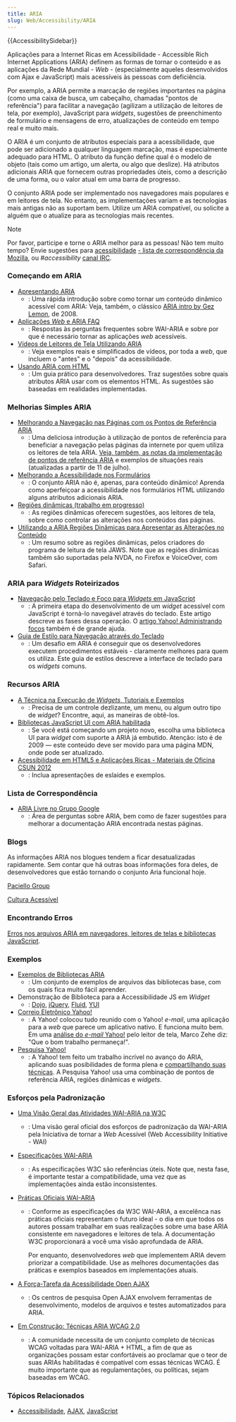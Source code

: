 ```yaml
---
title: ARIA
slug: Web/Accessibility/ARIA
---
```


{{AccessibilitySidebar}}

Aplicações para a Internet Ricas em Acessibilidade - Accessible Rich Internet Applications (ARIA) definem as formas de tornar o conteúdo e as aplicações da Rede Mundial - _Web_ - (especialmente aqueles desenvolvidos com Ajax e JavaScript) mais acessíveis às pessoas com deficiência.

Por exemplo, a ARIA permite a marcação de regiões importantes na página (como uma caixa de busca, um cabeçalho, chamadas "pontos de referência") para facilitar a navegação (agilizam a utilização de leitores de tela, por exemplo), JavaScript para _widgets_, sugestões de preenchimento de formulário e mensagens de erro, atualizações de conteúdo em tempo real e muito mais.

O ARIA é um conjunto de atributos especiais para a acessibilidade, que pode ser adicionado a qualquer linguagem marcação, mas é especialmente adequado para HTML. O atributo da função define qual é o modelo de objeto (tais como um artigo, um alerta, ou algo que deslize). Há atributos adicionais ARIA que fornecem outras propriedades úteis, como a descrição de uma forma, ou o valor atual em uma barra de progresso.

O conjunto ARIA pode ser implementado nos navegadores mais populares e em leitores de tela. No entanto, as implementações variam e as tecnologias mais antigas não as suportam bem. Utilize um ARIA compatível, ou solicite a alguém que o atualize para as tecnologias mais recentes.

> [!NOTE]
> Por favor, participe e torne o ARIA melhor para as pessoas! Não tem muito tempo? Envie sugestões para [acessibilidade](https://lists.mozilla.org/listinfo/accessibility) [- lista de correspondência da Mozilla](https://lists.mozilla.org/listinfo/accessibility), ou #_accessibility_ [canal IRC](https://wiki.mozilla.org/IRC)_._

### Começando em ARIA

- [Apresentando ARIA](/pt-BR/docs/Web/Accessibility/An_overview_of_accessible_web_applications_and_widgets)
  - : Uma rápida introdução sobre como tornar um conteúdo dinâmico acessível com ARIA: Veja, também, o clássico [ARIA intro by Gez Lemon](https://dev.opera.com/articles/view/introduction-to-wai-aria/), de 2008.
- [Aplicações _Web_ e ARIA FAQ](/pt-BR/docs/Web/Accessibility/ARIA)
  - : Respostas às perguntas frequentes sobre WAI-ARIA e sobre por que é necessário tornar as aplicações _web_ acessíveis.
- [Vídeos de Leitores de Tela Utilizando ARIA](http://zomigi.com/blog/videos-of-screen-readers-using-aria-updated/)
  - : Veja exemplos reais e simplificados de vídeos, por toda a _web_, que incluem o "antes" e o "depois" da acessibilidade.
- [Usando ARIA com HTML](https://dvcs.w3.org/hg/aria-unofficial/raw-file/tip/index.html)
  - : Um guia prático para desenvolvedores. Traz sugestões sobre quais atributos ARIA usar com os elementos HTML. As sugestões são baseadas em realidades implementadas.

### Melhorias Simples ARIA

- [Melhorando a Navegação nas Páginas com os Pontos de Referência ARIA](http://www.paciellogroup.com/blog/2010/10/using-wai-aria-landmark-roles/)
  - : Uma deliciosa introdução à utilização de pontos de referência para beneficiar a navegação pelas páginas da internete por quem utiliza os leitores de tela ARIA. [Veja, também, as notas da implementação de pontos de referência ARIA](http://www.paciellogroup.com/blog/2011/07/html5-accessibility-chops-aria-landmark-support/) [](http://www.paciellogroup.com/blog/2011/07/html5-accessibility-chops-aria-landmark-support/)e exemplos de situações reais (atualizadas a partir de 11 de julho).
- [Melhorando a Acessibilidade nos Formulários](/pt-BR/docs/Web/Accessibility/ARIA)
  - : O conjunto ARIA não é, apenas, para conteúdo dinâmico! Aprenda como aperfeiçoar a acessibilidade nos formulários HTML utilizando alguns atributos adicionais ARIA.
- [Regiões dinâmicas (trabalho em progresso)](/pt-BR/docs/Web/Accessibility/ARIA/ARIA_Live_Regions)
  - : As regiões dinâmicas oferecem sugestões, aos leitores de tela, sobre como controlar as alterações nos conteúdos das páginas.
- [Utilizando a ARIA Regiões Dinâmicas para Apresentar as Alterações no Conteúdo](http://www.freedomscientific.com/Training/Surfs-up/AriaLiveRegions.htm)
  - : Um resumo sobre as regiões dinâmicas, pelos criadores do programa de leitura de tela JAWS. Note que as regiões dinâmicas também são suportadas pela NVDA, no Firefox e VoiceOver, com Safari.

### ARIA para _Widgets_ Roteirizados

- [Navegação pelo Teclado e Foco para _Widgets_ em JavaScript](/pt-BR/docs/Web/Accessibility/Keyboard-navigable_JavaScript_widgets)
  - : A primeira etapa do desenvolvimento de um _widget_ acessível com JavaScript é tornà-lo navegável através do teclado. Este artigo descreve as fases dessa operação. O [artigo Yahoo! Administrando focos](http://www.yuiblog.com/blog/2009/02/23/managing-focus/) também é de grande ajuda.
- [Guia de Estilo para Navegação através do Teclado](http://access.aol.com/dhtml-style-guide-working-group/)
  - : Um desafio em ARIA é conseguir que os desenvolvedores executem procedimentos estáveis - claramente melhores para quem os utiliza. Este guia de estilos descreve a interface de teclado para os _widgets_ comuns.

### Recursos ARIA

- [A Técnica na Execução de _Widgets_, Tutoriais e Exemplos](/pt-BR/docs/Web/Accessibility/ARIA)
  - : Precisa de um controle dezlizante, um menu, ou algum outro tipo de _widget_? Encontre, aqui, as maneiras de obtê-los.
- [Bibliotecas JavaScript UI com ARIA habilitada](http://www.paciellogroup.com/blog/2009/07/wai-aria-implementation-in-javascript-ui-libraries/)
  - : Se você está começando um projeto novo, escolha uma biblioteca UI para _widget_ com suporte a ARIA já embutido. Atenção: isto é de 2009 — este conteúdo deve ser movido para uma página MDN, onde pode ser atualizado.
- [Acessibilidade em HTML5 e Aplicações Ricas - Materiais de Oficina CSUN 2012](http://dl.dropbox.com/u/573324/CSUN2012/index.html)
  - : Inclua apresentações de eslaides e exemplos.

### Lista de Correspondência

- [ARIA Livre no Grupo Google](https://groups.google.com/forum/#!forum/free-aria)
  - : Área de perguntas sobre ARIA, bem como de fazer sugestões para melhorar a documentação ARIA encontrada nestas páginas.

### Blogs

As informações ARIA nos blogues tendem a ficar desatualizadas rapidamente. Sem contar que há outras boas informações fora deles, de desenvolvedores que estão tornando o conjunto Aria funcional hoje.

[Paciello Group](http://www.paciellogroup.com/blog/category/wai-aria/)

[Cultura Acessível](http://www.accessibleculture.org/tag/wai-aria/)

### Encontrando Erros

[Erros nos arquivos ARIA em navegadores, leitores de telas e bibliotecas JavaScript](/pt-BR/Accessibility/ARIA/How_to_file_ARIA-related_bugs).

### Exemplos

- [Exemplos de Bibliotecas ARIA](/pt-BR/docs/Web/Accessibility/ARIA)
  - : Um conjunto de exemplos de arquivos das bibliotecas base, com os quais fica muito fácil aprender.
- Demonstração de Biblioteca para a Accessibilidade JS em _Widget_
  - : [Dojo](http://dojotoolkit.org/widgets), [jQuery](http://hanshillen.github.com/jqtest/), [Fluid](http://wiki.fluidproject.org/display/fluid/Components), [YUI](http://yuilibrary.com/gallery/)
- [Correio Eletrônico Yahoo!](http://mail.yahoo.com)
  - : A Yahoo! colocou tudo reunido com o Yahoo! _e-mail_, uma aplicação para a _web_ que parece um aplicativo nativo. E funciona muito bem. Em uma [análise do _e-mail_ Yahoo!](http://www.marcozehe.de/2011/09/21/review-the-all-new-yahoo-mail-web-application/) pelo leitor de tela, Marco Zehe diz: "Que o bom trabalho permaneça!".
- [Pesquisa Yahoo!](http://search.yahoo.com)
  - : A Yahoo! tem feito um trabalho incrível no avanço do ARIA, aplicando suas posibilidades de forma plena e [compartilhando suas técnicas](http://ycorpblog.com/2011/03/23/searchdirect/). A Pesquisa Yahoo! usa uma combinação de pontos de referência ARIA, regiões dinâmicas e _widgets_.

### Esforços pela Padronização

- [Uma Visão Geral das Atividades WAI-ARIA na W3C](https://www.w3.org/WAI/intro/aria.php)
  - : Uma visão geral oficial dos esforços de padronização da WAI-ARIA pela Iniciativa de tornar a _Web_ Acessível (Web Accessibility Initiative - WAI)
- [Especificações WAI-ARIA](https://www.w3.org/TR/wai-aria/)
  - : As especificações W3C são referências úteis. Note que, nesta fase, é importante testar a compatibilidade, uma vez que as implementações ainda estão inconsistentes.
- [Práticas Oficiais WAI-ARIA](https://www.w3.org/WAI/PF/aria-practices/)

  - : Conforme as especificações da W3C WAI-ARIA, a excelênca nas práticas oficiais representam o futuro ideal - o dia em que todos os autores possam trabalhar em suas realizações sobre uma base ARIA consistente em navegadores e leitores de tela. A documentação W3C proporcionará a você uma visão aprofundada de ARIA.

    Por enquanto, desenvolvedores _web_ que implementem ARIA devem priorizar a compatibilidade. Use as melhores documentações das práticas e exemplos baseados em implementações atuais.

- [A Força-Tarefa da Acessibilidade Open AJAX](http://www.openajax.org/member/wiki/Accessibility)
  - : Os centros de pesquisa Open AJAX envolvem ferramentas de desenvolvimento, modelos de arquivos e testes automatizados para ARIA.
- [Em Construção: Técnicas ARIA WCAG 2.0](/pt-BR/docs/Web/Accessibility/ARIA/ARIA_Techniques)
  - : A comunidade necessita de um conjunto completo de técnicas WCAG voltadas para WAI-ARIA + HTML, a fim de que as organizações possam estar confortáveis ao proclamar que o teor de suas ARIAs habilitadas é compatível com essas técnicas WCAG. É muito importante que as regulamentações, ou políticas, sejam baseadas em WCAG.

### Tópicos Relacionados

- [Accessibilidade](/pt-BR/docs/Web/Accessibility), [AJAX](/pt-BR/docs/Learn/JavaScript/Client-side_web_APIs/Fetching_data), [JavaScript](/pt-BR/docs/Web/JavaScript)
